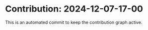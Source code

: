 # Contribution: 2024-12-07-17-00
This is an automated commit to keep the contribution graph active.
